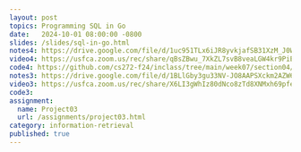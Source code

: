 ```yaml
---
layout: post
topics: Programming SQL in Go
date:   2024-10-01 08:00:00 -0800
slides: /slides/sql-in-go.html
notes4: https://drive.google.com/file/d/1uc951TLx6iJR8yvkjafSB31XzM_J0WH3/view?usp=sharing
video4: https://usfca.zoom.us/rec/share/qBsZBwu_7XkZL7svB8veaLGW4kr9PiEFfp4T-Pl4Wm6q15GC7RON1cL_h_E0C43c.EW6zmlejCnh__FXH
code4: https://github.com/cs272-f24/inclass/tree/main/week07/section04/gorm
notes3: https://drive.google.com/file/d/1BLlGby3gu33NV-JO8AAPSXckm2AZW6ki/view?usp=drive_link
video3: https://usfca.zoom.us/rec/share/X6LI3gWhIz80dNco8zTd8XNMxh69pfeykNIuvLyB2DxE-puAQR1R7mJ6opiE7m5V.QK0fz8goNxqWXT3H
code3: 
assignment:
  name: Project03
  url: /assignments/project03.html
category: information-retrieval
published: true
---
```

